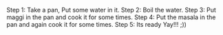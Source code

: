 Step 1: Take a pan, Put some water in it. 
Step 2: Boil the water.
Step 3: Put maggi in the pan and cook it for some times.
Step 4: Put the masala in the pan and again cook it for some times.
Step 5: Its ready Yay!!! ;))